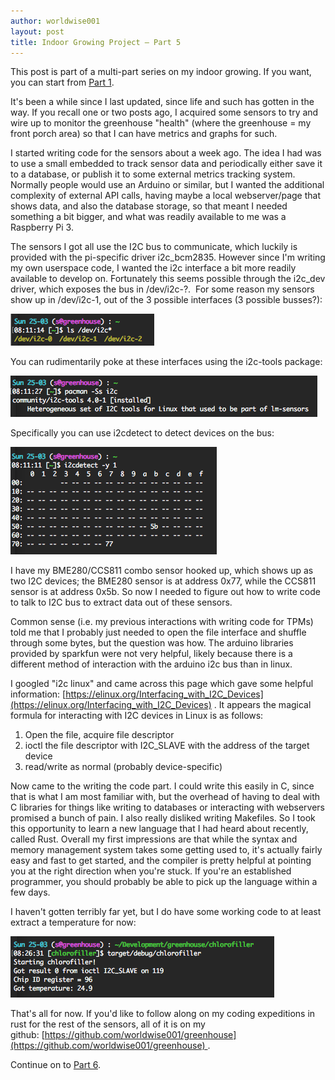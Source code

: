 ```yaml
---
author: worldwise001
layout: post
title: Indoor Growing Project – Part 5
---
```


This post is part of a multi-part series on my indoor growing. If you want, you can start from [Part 1](/2018/02/11/indoor-growing-project-part-1.html).

It's been a while since I last updated, since life and such has gotten in the way. If you recall one or two posts ago, I acquired some sensors to try and wire up to monitor the greenhouse "health" (where the greenhouse = my front porch area) so that I can have metrics and graphs for such.

I started writing code for the sensors about a week ago. The idea I had was to use a small embedded to track sensor data and periodically either save it to a database, or publish it to some external metrics tracking system. Normally people would use an Arduino or similar, but I wanted the additional complexity of external API calls, having maybe a local webserver/page that shows data, and also the database storage, so that meant I needed something a bit bigger, and what was readily available to me was a Raspberry Pi 3.

The sensors I got all use the I2C bus to communicate, which luckily is provided with the pi-specific driver i2c_bcm2835. However since I'm writing my own userspace code, I wanted the i2c interface a bit more readily available to develop on. Fortunately this seems possible through the i2c_dev driver, which exposes the bus in /dev/i2c-?.  For some reason my sensors show up in /dev/i2c-1, out of the 3 possible interfaces (3 possible busses?):

![Screen Shot 2018-03-25 at 1.11.29 AM.png](/images/2018-03-25-indoor-growing-project-part-5/screen-shot-2018-03-25-at-1-11-29-am.png)

You can rudimentarily poke at these interfaces using the i2c-tools package:

![Screen Shot 2018-03-25 at 1.12.23 AM.png](/images/2018-03-25-indoor-growing-project-part-5/screen-shot-2018-03-25-at-1-12-23-am.png)

Specifically you can use i2cdetect to detect devices on the bus:

![Screen Shot 2018-03-25 at 1.11.16 AM.png](/images/2018-03-25-indoor-growing-project-part-5/screen-shot-2018-03-25-at-1-11-16-am.png)

I have my BME280/CCS811 combo sensor hooked up, which shows up as two I2C devices; the BME280 sensor is at address 0x77, while the CCS811 sensor is at address 0x5b. So now I needed to figure out how to write code to talk to I2C bus to extract data out of these sensors.

Common sense (i.e. my previous interactions with writing code for TPMs) told me that I probably just needed to open the file interface and shuffle through some bytes, but the question was how. The arduino libraries provided by sparkfun were not very helpful, likely because there is a different method of interaction with the arduino i2c bus than in linux.

I googled "i2c linux" and came across this page which gave some helpful information: [https://elinux.org/Interfacing_with_I2C_Devices](https://elinux.org/Interfacing_with_I2C_Devices) . It appears the magical formula for interacting with I2C devices in Linux is as follows:

  1. Open the file, acquire file descriptor
  2. ioctl the file descriptor with I2C_SLAVE with the address of the target device
  3. read/write as normal (probably device-specific)

Now came to the writing the code part. I could write this easily in C, since that is what I am most familiar with, but the overhead of having to deal with C libraries for things like writing to databases or interacting with webservers promised a bunch of pain. I also really disliked writing Makefiles. So I took this opportunity to learn a new language that I had heard about recently, called Rust. Overall my first impressions are that while the syntax and memory management system takes some getting used to, it's actually fairly easy and fast to get started, and the compiler is pretty helpful at pointing you at the right direction when you're stuck. If you're an established programmer, you should probably be able to pick up the language within a few days.

I haven't gotten terribly far yet, but I do have some working code to at least extract a temperature for now:

![Screen Shot 2018-03-25 at 1.26.36 AM.png](/images/2018-03-25-indoor-growing-project-part-5/screen-shot-2018-03-25-at-1-26-36-am.png)

That's all for now. If you'd like to follow along on my coding expeditions in rust for the rest of the sensors, all of it is on my github: [https://github.com/worldwise001/greenhouse](https://github.com/worldwise001/greenhouse) .

Continue on to [Part 6](/2018/04/02/indoor-growing-project-part-6.html).

